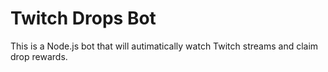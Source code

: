 # Twitch Drops Bot

This is a Node.js bot that will autimatically watch Twitch streams and claim drop rewards.
